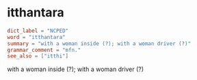 # itthantara

``` toml
dict_label = "NCPED"
word = "itthantara"
summary = "with a woman inside (?); with a woman driver (?)"
grammar_comment = "mfn."
see_also = ["itthi"]
```

with a woman inside (?); with a woman driver (?)

